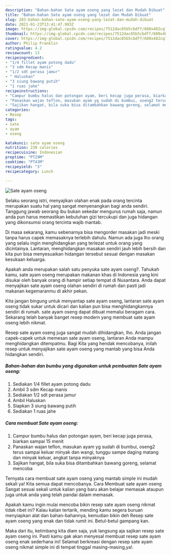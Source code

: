 ```yaml
---
description: "Bahan-bahan Sate ayam oseng yang lezat dan Mudah Dibuat"
title: "Bahan-bahan Sate ayam oseng yang lezat dan Mudah Dibuat"
slug: 283-bahan-bahan-sate-ayam-oseng-yang-lezat-dan-mudah-dibuat
date: 2021-01-23T13:41:47.993Z
image: https://img-global.cpcdn.com/recipes/7512dac85b5cbdff/680x482cq70/sate-ayam-oseng-foto-resep-utama.jpg
thumbnail: https://img-global.cpcdn.com/recipes/7512dac85b5cbdff/680x482cq70/sate-ayam-oseng-foto-resep-utama.jpg
cover: https://img-global.cpcdn.com/recipes/7512dac85b5cbdff/680x482cq70/sate-ayam-oseng-foto-resep-utama.jpg
author: Philip Franklin
ratingvalue: 4.2
reviewcount: 13
recipeingredient:
- "1/4 fillet ayam potong dadu"
- "3 sdm Kecap manis"
- "1/2 sdt perasa jamur"
- " Haluskan"
- "3 siung bawang putih"
- "1 ruas jahe"
recipeinstructions:
- "Campur bumbu halus dan potongan ayam, beri kecap juga perasa, biarkan sampai 15 menit"
- "Panaskan wajan teflon, masukan ayam yg sudah di bumbui, oseng2 terus sampai keluar minyak dan wangi, tunggu sampe daging matang dan minyak keluar, angkat tanpa minyaknya"
- "Sajikan hangat, bila suka bisa ditambahkan bawang goreng, selamat mencoba"
categories:
- Resep
tags:
- sate
- ayam
- oseng

katakunci: sate ayam oseng 
nutrition: 239 calories
recipecuisine: Indonesian
preptime: "PT29M"
cooktime: "PT43M"
recipeyield: "3"
recipecategory: Lunch

---
```



![Sate ayam oseng](https://img-global.cpcdn.com/recipes/7512dac85b5cbdff/680x482cq70/sate-ayam-oseng-foto-resep-utama.jpg)

Selaku seorang istri, menyajikan olahan enak pada orang tercinta merupakan suatu hal yang sangat menyenangkan bagi anda sendiri. Tanggung jawab seorang ibu bukan sekedar mengurus rumah saja, namun anda pun harus memastikan kebutuhan gizi tercukupi dan juga hidangan yang dikonsumsi orang tercinta wajib mantab.

Di masa  sekarang, kamu sebenarnya bisa mengorder masakan jadi meski tanpa harus capek memasaknya terlebih dahulu. Namun ada juga lho orang yang selalu ingin menghidangkan yang terlezat untuk orang yang dicintainya. Lantaran, menghidangkan masakan sendiri jauh lebih bersih dan kita pun bisa menyesuaikan hidangan tersebut sesuai dengan masakan kesukaan keluarga. 



Apakah anda merupakan salah satu penyuka sate ayam oseng?. Tahukah kamu, sate ayam oseng merupakan makanan khas di Indonesia yang kini disukai oleh banyak orang di hampir setiap tempat di Nusantara. Anda dapat menyajikan sate ayam oseng olahan sendiri di rumah dan pasti jadi makanan kegemaranmu di akhir pekan.

Kita jangan bingung untuk menyantap sate ayam oseng, lantaran sate ayam oseng tidak sukar untuk dicari dan kalian pun bisa menghidangkannya sendiri di rumah. sate ayam oseng dapat dibuat memalui beragam cara. Sekarang telah banyak banget resep modern yang membuat sate ayam oseng lebih nikmat.

Resep sate ayam oseng juga sangat mudah dihidangkan, lho. Anda jangan capek-capek untuk memesan sate ayam oseng, lantaran Anda mampu menghidangkan ditempatmu. Bagi Kita yang hendak mencobanya, inilah resep untuk menyajikan sate ayam oseng yang mantab yang bisa Anda hidangkan sendiri.

<!--inarticleads1-->

##### Bahan-bahan dan bumbu yang digunakan untuk pembuatan Sate ayam oseng:

1. Sediakan 1/4 fillet ayam potong dadu
1. Ambil 3 sdm Kecap manis
1. Sediakan 1/2 sdt perasa jamur
1. Ambil  Haluskan
1. Siapkan 3 siung bawang putih
1. Sediakan 1 ruas jahe




<!--inarticleads2-->

##### Cara membuat Sate ayam oseng:

1. Campur bumbu halus dan potongan ayam, beri kecap juga perasa, biarkan sampai 15 menit
1. Panaskan wajan teflon, masukan ayam yg sudah di bumbui, oseng2 terus sampai keluar minyak dan wangi, tunggu sampe daging matang dan minyak keluar, angkat tanpa minyaknya
1. Sajikan hangat, bila suka bisa ditambahkan bawang goreng, selamat mencoba




Ternyata cara membuat sate ayam oseng yang mantab simple ini mudah sekali ya! Kita semua dapat mencobanya. Cara Membuat sate ayam oseng Sangat sesuai sekali untuk kalian yang baru akan belajar memasak ataupun juga untuk anda yang telah pandai dalam memasak.

Apakah kamu ingin mulai mencoba bikin resep sate ayam oseng nikmat tidak ribet ini? Kalau kalian tertarik, mending kamu segera buruan menyiapkan alat dan bahan-bahannya, kemudian bikin deh Resep sate ayam oseng yang enak dan tidak rumit ini. Betul-betul gampang kan. 

Maka dari itu, ketimbang kita diam saja, yuk langsung aja sajikan resep sate ayam oseng ini. Pasti kamu gak akan menyesal membuat resep sate ayam oseng enak sederhana ini! Selamat berkreasi dengan resep sate ayam oseng nikmat simple ini di tempat tinggal masing-masing,ya!.

